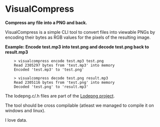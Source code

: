 # VisualCompress

**Compress any file into a PNG and back.**

VisualCompress is a simple CLI tool to convert files into viewable PNGs by encoding their bytes as RGB values for the pixels of the resulting image. 

**Example: Encode test.mp3 into test.png and decode test.png back to result.mp3**

```
    > visualcompress encode test.mp3 test.png
    Read 2305297 bytes from 'test.mp3' into memory
    Encoded 'test.mp3' to 'test.png'

    > visualcompress decode test.png result.mp3
    Read 2305116 bytes from 'test.png' into memory
    Decoded 'test.png' to 'result.mp3'
```

The lodepng.c/.h files are part of the [Lodepng project](https://github.com/lvandeve/lodepng).

The tool should be cross compilable (atleast we managed to compile it on windows and linux).

I love data.